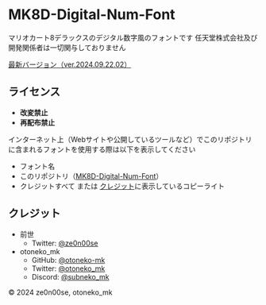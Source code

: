 # MK8D-Digital-Num-Font

マリオカート8デラックスのデジタル数字風のフォントです
任天堂株式会社及び開発関係者は一切関与しておりません

[最新バージョン（ver.2024.09.22.02）](https://github.com/otoneko-mk/MK8D-Digital-Num-Font/releases/latest)

## ライセンス

- **改変禁止**
- **再配布禁止**

インターネット上（Webサイトや公開しているツールなど）でこのリポジトリに含まれるフォントを使用する際は以下を表示してください

- フォント名
- このリポジトリ（[MK8D-Digital-Num-Font](https://github.com/otoneko-mk/MK8D-Digital-Num-Font)）
- クレジットすべて または [クレジット](#クレジット)に表示しているコピーライト

## クレジット

- 前世
  - Twitter: [@ze0n00se](https://x.com/ze0n00se)
- otoneko_mk
  - GitHub: [@otoneko-mk](https://github.com/otoneko-mk)
  - Twitter: [@otoneko_mk](https://x.com/otoneko_mk)
  - Discord: [@subneko_mk](https://discord.com/users/1068416690020425738)

© 2024 ze0n00se, otoneko_mk